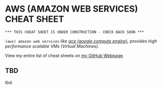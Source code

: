 # AWS (AMAZON WEB SERVICES) CHEAT SHEET

```
*** THIS CHEAT SHEET IS UNDER CONSTRUCTION - CHECK BACK SOON ***
```

`(aws) amazon web services` _like
[gce (google compute engine)](https://github.com/JeffDeCola/my-cheat-sheets/tree/master/software/infrastructure-as-a-service/cloud-services-compute/google-compute-engine-cheat-sheet),
provides high performance scalable VMs (Virtual Machines)._

View my entire list of cheat sheets on
[my GitHub Webpage](https://jeffdecola.github.io/my-cheat-sheets/).

## TBD

tbd.